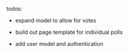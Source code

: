 todos:
- expand model to allow for votes
- build out page template for individual polls

- add user model and authentication
